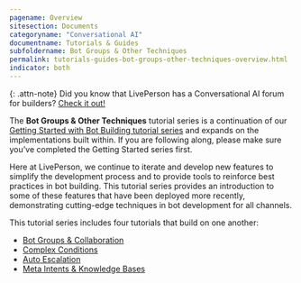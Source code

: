 ```yaml
---
pagename: Overview
sitesection: Documents
categoryname: "Conversational AI"
documentname: Tutorials & Guides
subfoldername: Bot Groups & Other Techniques
permalink: tutorials-guides-bot-groups-other-techniques-overview.html
indicator: both
---
```


{: .attn-note}
Did you know that LivePerson has a Conversational AI forum for builders? [Check it out!](https://talkyard.livepersonai.com/)

The **Bot Groups & Other Techniques** tutorial series is a continuation of our [Getting Started with Bot Building tutorial series](tutorials-guides-getting-started-with-bot-building-overview.html) and expands on the implementations built within. If you are following along, please make sure you’ve completed the Getting Started series first.

Here at LivePerson, we continue to iterate and develop new features to simplify the development process and to provide tools to reinforce best practices in bot building. This tutorial series provides an introduction to some of these features that have been deployed more recently, demonstrating cutting-edge techniques in bot development for all channels.

This tutorial series includes four tutorials that build on one another:

* [Bot Groups & Collaboration](tutorials-guides-bot-groups-other-techniques-bot-groups-collaboration.html)
* [Complex Conditions](tutorials-guides-bot-groups-other-techniques-complex-conditions.html)
* [Auto Escalation](tutorials-guides-bot-groups-other-techniques-auto-escalation.html)
* [Meta Intents & Knowledge Bases](tutorials-guides-bot-groups-other-techniques-meta-intents-knowledge-bases.html)